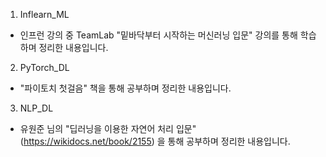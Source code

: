 1. Inflearn_ML
- 인프런 강의 중 TeamLab "밑바닥부터 시작하는 머신러닝 입문" 강의를 통해 학습하며 정리한 내용입니다.

2. PyTorch_DL
- "파이토치 첫걸음" 책을 통해 공부하며 정리한 내용입니다.

3. NLP_DL
- 유원준 님의 "딥러닝을 이용한 자연어 처리 입문"(https://wikidocs.net/book/2155) 을 통해 공부하며 정리한 내용입니다.
